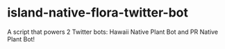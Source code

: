 # island-native-flora-twitter-bot
A script that powers 2 Twitter bots: Hawaii Native Plant Bot and PR Native Plant Bot!
